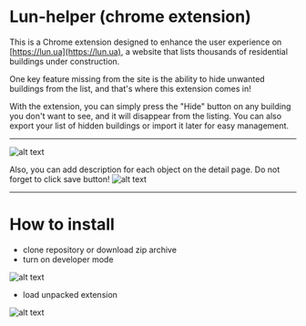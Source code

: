 # Lun-helper (chrome extension)

This is a Chrome extension designed to enhance the user experience on [https://lun.ua](https://lun.ua),
 a website that lists thousands of residential buildings under construction.

One key feature missing from the site is the ability to hide unwanted buildings from the list,
 and that's where this extension comes in!

With the extension, you can simply press the "Hide" button on any building you don't want to see,
 and it will disappear from the listing.
  You can also export your list of hidden buildings or import it later for easy management.

---
  
![alt text](https://raw.githubusercontent.com/rostyslavnikitin/lun-helper/master/public/screens/mark.png)

Also, you can add description for each object on the detail page. Do not forget to click save button!
![alt text](https://raw.githubusercontent.com/rostyslavnikitin/lun-helper/master/public/screens/gotham.png)

---

# How to install

* clone repository or download zip archive
* turn on developer mode

![alt text](https://raw.githubusercontent.com/rostyslavnikitin/lun-helper/master/public/screens/developer_mode.png)
* load unpacked extension

![alt text](https://raw.githubusercontent.com/rostyslavnikitin/lun-helper/master/public/screens/load_unpacked.png)

